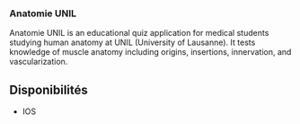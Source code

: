 ### Anatomie UNIL

Anatomie UNIL is an educational quiz application for medical students studying human anatomy at UNIL (University of Lausanne). It tests knowledge of muscle anatomy including origins, insertions, innervation, and vascularization.
## Disponibilités
- IOS
